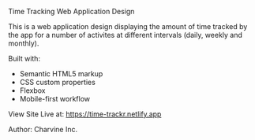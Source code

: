 Time Tracking Web Application Design

This is a web application design displaying the amount of time 
tracked by the app for a number of activites at different intervals (daily, weekly and monthly). 

Built with:
- Semantic HTML5 markup
- CSS custom properties
- Flexbox
- Mobile-first workflow

View Site Live at:
https://time-trackr.netlify.app


Author:
Charvine Inc.